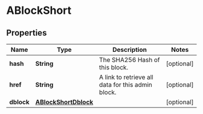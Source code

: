 
# ABlockShort

## Properties
Name | Type | Description | Notes
------------ | ------------- | ------------- | -------------
**hash** | **String** | The SHA256 Hash of this block. |  [optional]
**href** | **String** | A link to retrieve all data for this admin block. |  [optional]
**dblock** | [**ABlockShortDblock**](ABlockShortDblock.md) |  |  [optional]



